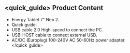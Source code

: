 ## <quick_guide> Product Content
* Energy Tablet 7" Neo 2.
* Quick guide.
* USB cable 2.0 High-speed to connect the PC.
* USB-HOST cable to connect external USB.
* AC/DC (Europlug) 100-240V AC 50-60Hz power adapter.
</quick_guide>

